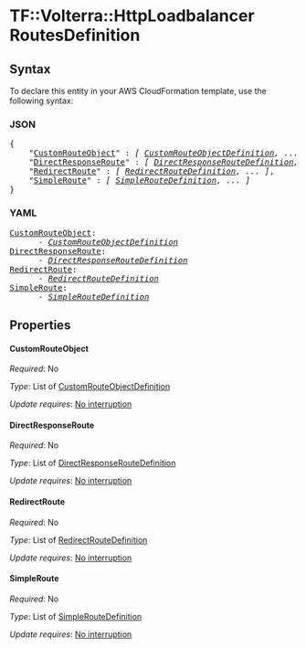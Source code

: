 # TF::Volterra::HttpLoadbalancer RoutesDefinition

## Syntax

To declare this entity in your AWS CloudFormation template, use the following syntax:

### JSON

<pre>
{
    "<a href="#customrouteobject" title="CustomRouteObject">CustomRouteObject</a>" : <i>[ <a href="customrouteobjectdefinition.md">CustomRouteObjectDefinition</a>, ... ]</i>,
    "<a href="#directresponseroute" title="DirectResponseRoute">DirectResponseRoute</a>" : <i>[ <a href="directresponseroutedefinition.md">DirectResponseRouteDefinition</a>, ... ]</i>,
    "<a href="#redirectroute" title="RedirectRoute">RedirectRoute</a>" : <i>[ <a href="redirectroutedefinition.md">RedirectRouteDefinition</a>, ... ]</i>,
    "<a href="#simpleroute" title="SimpleRoute">SimpleRoute</a>" : <i>[ <a href="simpleroutedefinition.md">SimpleRouteDefinition</a>, ... ]</i>
}
</pre>

### YAML

<pre>
<a href="#customrouteobject" title="CustomRouteObject">CustomRouteObject</a>: <i>
      - <a href="customrouteobjectdefinition.md">CustomRouteObjectDefinition</a></i>
<a href="#directresponseroute" title="DirectResponseRoute">DirectResponseRoute</a>: <i>
      - <a href="directresponseroutedefinition.md">DirectResponseRouteDefinition</a></i>
<a href="#redirectroute" title="RedirectRoute">RedirectRoute</a>: <i>
      - <a href="redirectroutedefinition.md">RedirectRouteDefinition</a></i>
<a href="#simpleroute" title="SimpleRoute">SimpleRoute</a>: <i>
      - <a href="simpleroutedefinition.md">SimpleRouteDefinition</a></i>
</pre>

## Properties

#### CustomRouteObject

_Required_: No

_Type_: List of <a href="customrouteobjectdefinition.md">CustomRouteObjectDefinition</a>

_Update requires_: [No interruption](https://docs.aws.amazon.com/AWSCloudFormation/latest/UserGuide/using-cfn-updating-stacks-update-behaviors.html#update-no-interrupt)

#### DirectResponseRoute

_Required_: No

_Type_: List of <a href="directresponseroutedefinition.md">DirectResponseRouteDefinition</a>

_Update requires_: [No interruption](https://docs.aws.amazon.com/AWSCloudFormation/latest/UserGuide/using-cfn-updating-stacks-update-behaviors.html#update-no-interrupt)

#### RedirectRoute

_Required_: No

_Type_: List of <a href="redirectroutedefinition.md">RedirectRouteDefinition</a>

_Update requires_: [No interruption](https://docs.aws.amazon.com/AWSCloudFormation/latest/UserGuide/using-cfn-updating-stacks-update-behaviors.html#update-no-interrupt)

#### SimpleRoute

_Required_: No

_Type_: List of <a href="simpleroutedefinition.md">SimpleRouteDefinition</a>

_Update requires_: [No interruption](https://docs.aws.amazon.com/AWSCloudFormation/latest/UserGuide/using-cfn-updating-stacks-update-behaviors.html#update-no-interrupt)

